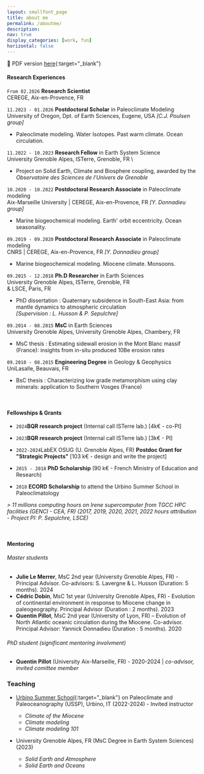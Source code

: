 ```yaml
---
layout: smallfont_page
title: about me
permalink: /aboutme/
description: 
nav: true
display_categories: [work, fun]
horizontal: false
---
```


📄 PDF version [here](/assets/pdf/CVSARR_051125.pdf){:target="_blank"}

#### Research Experiences
<p></p>

`From 02.2026` __Research Scientist__ \
CEREGE, Aix-en-Provence, FR

`11.2023 - 01.2026` __Postdoctoral Scholar__ in Paleoclimate Modeling \
University of Oregon, Dpt. of Earth Sciences, Eugene, USA _[C.J. Poulsen group]_

- Paleoclimate modeling. Water Isotopes. Past warm climate. Ocean circulation.

`11.2022 - 10.2023` __Research Fellow__ in Earth System Science \
University Grenoble Alpes, ISTerre, Grenoble, FR \

- Project on Solid Earth, Climate and Biosphere coupling, awarded by the _Observatoire des Sciences de l'Univers de Grenoble_
  
`10.2020 - 10.2022` __Postdoctoral Research Associate__ in Paleoclimate modeling\
Aix-Marseille University | CEREGE, Aix-en-Provence, FR _[Y. Donnadieu group]_

-  Marine biogeochemical modeling. Earth' orbit eccentricity. Ocean seasonality.

`09.2019 - 09.2020` __Postdoctoral Research Associate__ in Paleoclimate modeling \
CNRS | CEREGE, Aix-en-Provence, FR _[Y. Donnadieu group]_

-  Marine biogeochemical modeling. Miocene climate. Monsoons.

`09.2015 - 12.2018` __Ph.D Researcher__ in Earth Sciences \
University Grenoble Alpes, ISTerre, Grenoble, FR  \
& LSCE, Paris, FR 

-  PhD dissertation : Quaternary subsidence in South-East Asia: from mantle dynamics to atmospheric circulation \
_[Supervision : L. Husson & P. Sepulchre]_

`09.2014 - 08.2015` __MsC__ in Earth Sciences \
University Grenoble Alpes, University Grenoble Alpes, Chambery, FR 

-  MsC thesis : Estimating sidewall erosion in the Mont Blanc massif (France): insights from in-situ produced 10Be erosion rates

`09.2010 - 08.2015` __Engineering Degree__ in Geology & Geophysics \
UniLasalle, Beauvais, FR

-  BsC thesis : Characterizing low grade metamorphism using clay minerals: application to Southern Vosges (France)
<p>&nbsp;</p>

#### Fellowships & Grants
-  `2024`__BQR research project__ (Internal call ISTerre lab.) [4k€ - co-PI]
-  `2023`__BQR research project__ (Internal call ISTerre lab.) [3k€ - PI]
- `2022-2024`LabEX OSUG (U. Grenoble Alpes, FR) __Postdoc Grant for "Strategic Projects"__ [103 k€ - design and write the project]
- `2015 - 2018` __PhD Scholarship__ (90 k€ - French Ministry of Education and Research)

- `2018` __ECORD Scholarship__ to attend the Urbino Summer School in Paleoclimatology

_> 11 millions computing hours on Irene supercomputer from TGCC HPC facilities (GENCI - CEA, FR) (2017, 2019, 2020, 2021, 2022 hours attribution - Project PI: P. Sepulchre, LSCE)_

<p>&nbsp;</p>

#### Mentoring

###### Master students
- __Julie Le Merrer__, MsC 2nd year (University Grenoble Alpes, FR) - Principal Advisor. Co-advisors: S. Lavergne & L. Husson (Duration: 5 months). 2024
- __Cédric Dobin__, MsC 1st year (University Grenoble Alpes, FR) - Evolution of continental environment in response to Miocene change in paleogeography. Principal Advisor (Duration : 2 months). 2023
- __Quentin Pillot__, MsC 2nd year (University of Lyon, FR) – Evolution of North Atlantic oceanic circulation during the Miocene. Co-advisor. Principal Advisor: Yannick Donnadieu (Duration : 5 months). 2020

###### PhD student (_significant mentoring involvment_)
- __Quentin Pillot__ (University Aix-Marseille, FR) - 2020-2024 | _co-advisor, invited comittee member_

### Teaching

- [Urbino Summer School](https://urbinossp.wordpress.com/){:target="_blank"} on Paleoclimate and Paleoceanography (USSP), Urbino, IT (2022-2024) - Invited instructor
  - _Climate of the Miocene_
  - _Climate modeling_
  - _Climate modeling 101_

- University Grenoble Alpes, FR (MsC Degree in Earth System Sciences) (2023)
  - _Solid Earth and Atmosphere_
  - _Solid Earth and Oceans_


